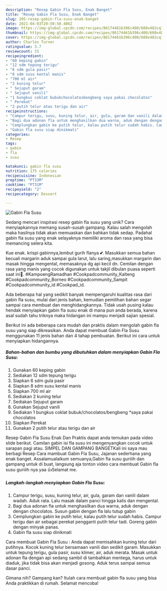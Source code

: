 ```yaml
---
description: "Resep Gabin Fla Susu, Enak Banget"
title: "Resep Gabin Fla Susu, Enak Banget"
slug: 205-resep-gabin-fla-susu-enak-banget
date: 2021-04-03T20:50:50.486Z
image: https://img-global.cpcdn.com/recipes/86174461b396c400/680x482cq70/gabin-fla-susu-foto-resep-utama.jpg
thumbnail: https://img-global.cpcdn.com/recipes/86174461b396c400/680x482cq70/gabin-fla-susu-foto-resep-utama.jpg
cover: https://img-global.cpcdn.com/recipes/86174461b396c400/680x482cq70/gabin-fla-susu-foto-resep-utama.jpg
author: Charles Turner
ratingvalue: 3.7
reviewcount: 15
recipeingredient:
- "60 keping gabin"
- "12 sdm tepung terigu"
- "6 sdm gula pasir"
- "8 sdm susu kental manis"
- "700 ml air"
- "2 kuning telur"
- " Sejuput garam"
- " Sejuput vanili"
- "1 bungkus coklat bubukchocolatosbengbeng saya pakai chocolatos"
- " Perekat"
- "2 putih telur atau terigu dan air"
recipeinstructions:
- "Campur terigu, susu, kuning telur, air, gula, garam dan vanili dalam wadah. Aduk rata. Lalu masak dalam panci hingga kalis dan mengental."
- "Bagi dua adonan fla untuk menghasilkan dua warna, aduk dengan dengan chocolatos. Susun gabin dengan fla lalu tutup gabin"
- "Cemplungkan gabin ke putih telur, kalau putih telur sudah habis. Campur terigu dan air sebagai perekat pengganti putih telur tadi. Goreng gabin dengan minyak panas."
- "Gabin fla susu siap dinikmati"
categories:
- Resep
tags:
- gabin
- fla
- susu

katakunci: gabin fla susu 
nutrition: 175 calories
recipecuisine: Indonesian
preptime: "PT33M"
cooktime: "PT31M"
recipeyield: "2"
recipecategory: Dessert

---
```



![Gabin Fla Susu](https://img-global.cpcdn.com/recipes/86174461b396c400/680x482cq70/gabin-fla-susu-foto-resep-utama.jpg)

Sedang mencari inspirasi resep gabin fla susu yang unik? Cara menyiapkannya memang susah-susah gampang. Kalau salah mengolah maka hasilnya tidak akan memuaskan dan bahkan tidak sedap. Padahal gabin fla susu yang enak selayaknya memiliki aroma dan rasa yang bisa memancing selera kita.

Kue enak. krispi gabinnya,lembut gurih flanya 💕. Masukkan semua bahan kecuali margarin aduk sampai gula larut, lalu saring,masukkan margarin dan masak hingga mengental, memasaknya dg api kecil dn. Cemilan dengan rasa yang manis yang cocok digunakan untuk takjil dibulan puasa seperti saat ini🥰. #KampoengRamadhan #Cookpadcommunity_Kalteng #Cookpadcommunity_Borneo #Cookpadcommunity_Sampit #Cookpadcommunity_id #Cookpad_id.

Ada beberapa hal yang sedikit banyak mempengaruhi kualitas rasa dari gabin fla susu, mulai dari jenis bahan, kemudian pemilihan bahan segar sampai cara membuat dan menghidangkannya. Tidak usah pusing kalau hendak menyiapkan gabin fla susu enak di mana pun anda berada, karena asal sudah tahu triknya maka hidangan ini mampu menjadi sajian spesial.


Berikut ini ada beberapa cara mudah dan praktis dalam mengolah gabin fla susu yang siap dikreasikan. Anda dapat membuat Gabin Fla Susu menggunakan 11 jenis bahan dan 4 tahap pembuatan. Berikut ini cara untuk menyiapkan hidangannya.

<!--inarticleads1-->

##### Bahan-bahan dan bumbu yang dibutuhkan dalam menyiapkan Gabin Fla Susu:

1. Gunakan 60 keping gabin
1. Sediakan 12 sdm tepung terigu
1. Siapkan 6 sdm gula pasir
1. Siapkan 8 sdm susu kental manis
1. Siapkan 700 ml air
1. Sediakan 2 kuning telur
1. Sediakan  Sejuput garam
1. Gunakan  Sejuput vanili
1. Sediakan 1 bungkus coklat bubuk/chocolatos/bengbeng *saya pakai chocolatos
1. Siapkan  Perekat
1. Gunakan 2 putih telur atau terigu dan air


Resep Gabin Fla Susu Enak Dan Praktis dapat anda temukan pada video slide berikut. Camilan gabin isi fla susu ini mengenyangkan cocok untuk sarapan pagi atau. SIMPEL DAN GAMPANG BANGETKali ini saya mau berbagi Resep Cara mambuat Gabin Fla Susu, Jajanan sederhana yang enak banget. Assalamualaikum semuanya,Gabin fla susu guriiih dan gampang untuk di buat, langsung aja tonton video cara membuat Gabin fla susu guriiih nya yaa 👍Selamat me. 

<!--inarticleads2-->

##### Langkah-langkah menyiapkan Gabin Fla Susu:

1. Campur terigu, susu, kuning telur, air, gula, garam dan vanili dalam wadah. Aduk rata. Lalu masak dalam panci hingga kalis dan mengental.
1. Bagi dua adonan fla untuk menghasilkan dua warna, aduk dengan dengan chocolatos. Susun gabin dengan fla lalu tutup gabin
1. Cemplungkan gabin ke putih telur, kalau putih telur sudah habis. Campur terigu dan air sebagai perekat pengganti putih telur tadi. Goreng gabin dengan minyak panas.
1. Gabin fla susu siap dinikmati


Cara membuat Gabin Fla Susu : Anda dapat memisahkan kuning telur dari putihnya. Kocok kuning telur bersamaan vanili dan sedikit garam. Masukkan untuk tepung terigu, gula pasir, susu klimer, air, aduk merata. Masak untuk adonan fla dengan api sedang sambil di tambahkan mentega, harus untuk diaduk, jika tidak bisa akan menjadi gosong. Aduk terus sampai semua dasar panci. 

Gimana nih? Gampang kan? Itulah cara membuat gabin fla susu yang bisa Anda praktikkan di rumah. Selamat mencoba!
